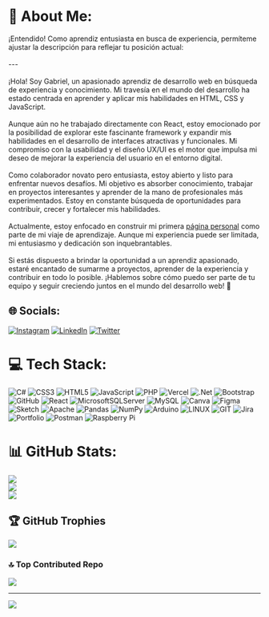 # 💫 About Me:
¡Entendido! Como aprendiz entusiasta en busca de experiencia, permíteme ajustar la descripción para reflejar tu posición actual:<br><br>---<br><br>¡Hola! Soy Gabriel, un apasionado aprendiz de desarrollo web en búsqueda de experiencia y conocimiento. Mi travesía en el mundo del desarrollo ha estado centrada en aprender y aplicar mis habilidades en HTML, CSS y JavaScript.<br><br>Aunque aún no he trabajado directamente con React, estoy emocionado por la posibilidad de explorar este fascinante framework y expandir mis habilidades en el desarrollo de interfaces atractivas y funcionales. Mi compromiso con la usabilidad y el diseño UX/UI es el motor que impulsa mi deseo de mejorar la experiencia del usuario en el entorno digital.<br><br>Como colaborador novato pero entusiasta, estoy abierto y listo para enfrentar nuevos desafíos. Mi objetivo es absorber conocimiento, trabajar en proyectos interesantes y aprender de la mano de profesionales más experimentados. Estoy en constante búsqueda de oportunidades para contribuir, crecer y fortalecer mis habilidades.<br><br>Actualmente, estoy enfocado en construir mi primera [página personal](https://github.com/gfelix01/Portafolio-Web-Responsive) como parte de mi viaje de aprendizaje. Aunque mi experiencia puede ser limitada, mi entusiasmo y dedicación son inquebrantables.<br><br>Si estás dispuesto a brindar la oportunidad a un aprendiz apasionado, estaré encantado de sumarme a proyectos, aprender de la experiencia y contribuir en todo lo posible. ¡Hablemos sobre cómo puedo ser parte de tu equipo y seguir creciendo juntos en el mundo del desarrollo web! 🚀


## 🌐 Socials:
[![Instagram](https://img.shields.io/badge/Instagram-%23E4405F.svg?logo=Instagram&logoColor=white)](https://instagram.com/https://www.instagram.com/arturo_code.js/) [![LinkedIn](https://img.shields.io/badge/LinkedIn-%230077B5.svg?logo=linkedin&logoColor=white)](https://linkedin.com/in/https://www.linkedin.com/in/arturo-felix-dssn20/) [![Twitter](https://img.shields.io/badge/Twitter-%231DA1F2.svg?logo=Twitter&logoColor=white)](https://twitter.com/https://twitter.com/GABRIELART75843) 

# 💻 Tech Stack:
![C#](https://img.shields.io/badge/c%23-%23239120.svg?style=for-the-badge&logo=c-sharp&logoColor=white) ![CSS3](https://img.shields.io/badge/css3-%231572B6.svg?style=for-the-badge&logo=css3&logoColor=white) ![HTML5](https://img.shields.io/badge/html5-%23E34F26.svg?style=for-the-badge&logo=html5&logoColor=white) ![JavaScript](https://img.shields.io/badge/javascript-%23323330.svg?style=for-the-badge&logo=javascript&logoColor=%23F7DF1E) ![PHP](https://img.shields.io/badge/php-%23777BB4.svg?style=for-the-badge&logo=php&logoColor=white) ![Vercel](https://img.shields.io/badge/vercel-%23000000.svg?style=for-the-badge&logo=vercel&logoColor=white) ![.Net](https://img.shields.io/badge/.NET-5C2D91?style=for-the-badge&logo=.net&logoColor=white) ![Bootstrap](https://img.shields.io/badge/bootstrap-%23563D7C.svg?style=for-the-badge&logo=bootstrap&logoColor=white) ![GitHub](https://img.shields.io/badge/GitHub-%23121011.svg?style=for-the-badge&logo=github&logoColor=white) ![React](https://img.shields.io/badge/react-%2320232a.svg?style=for-the-badge&logo=react&logoColor=%2361DAFB) ![MicrosoftSQLServer](https://img.shields.io/badge/Microsoft%20SQL%20Sever-CC2927?style=for-the-badge&logo=microsoft%20sql%20server&logoColor=white) ![MySQL](https://img.shields.io/badge/mysql-%2300f.svg?style=for-the-badge&logo=mysql&logoColor=white) ![Canva](https://img.shields.io/badge/Canva-%2300C4CC.svg?style=for-the-badge&logo=Canva&logoColor=white) 	![Figma](https://img.shields.io/badge/figma-%23F24E1E.svg?style=for-the-badge&logo=figma&logoColor=white) ![Sketch](https://img.shields.io/badge/Sketch-FFB387?style=for-the-badge&logo=sketch&logoColor=black) ![Apache](https://img.shields.io/badge/apache-%23D42029.svg?style=for-the-badge&logo=apache&logoColor=white) ![Pandas](https://img.shields.io/badge/pandas-%23150458.svg?style=for-the-badge&logo=pandas&logoColor=white) ![NumPy](https://img.shields.io/badge/numpy-%23013243.svg?style=for-the-badge&logo=numpy&logoColor=white) ![Arduino](https://img.shields.io/badge/-Arduino-00979D?style=for-the-badge&logo=Arduino&logoColor=white) ![LINUX](https://img.shields.io/badge/Linux-FCC624?style=for-the-badge&logo=linux&logoColor=black) ![GIT](https://img.shields.io/badge/Git-fc6d26?style=for-the-badge&logo=git&logoColor=white) ![Jira](https://img.shields.io/badge/jira-%230A0FFF.svg?style=for-the-badge&logo=jira&logoColor=white) ![Portfolio](https://img.shields.io/badge/Portfolio-%23000000.svg?style=for-the-badge&logo=firefox&logoColor=#FF7139) ![Postman](https://img.shields.io/badge/Postman-FF6C37?style=for-the-badge&logo=postman&logoColor=white) ![Raspberry Pi](https://img.shields.io/badge/-RaspberryPi-C51A4A?style=for-the-badge&logo=Raspberry-Pi)
# 📊 GitHub Stats:
![](https://github-readme-stats.vercel.app/api?username=gfelix01&theme=blue-green&hide_border=false&include_all_commits=false&count_private=false)<br/>
![](https://github-readme-streak-stats.herokuapp.com/?user=gfelix01&theme=blue-green&hide_border=false)<br/>
![](https://github-readme-stats.vercel.app/api/top-langs/?username=gfelix01&theme=blue-green&hide_border=false&include_all_commits=false&count_private=false&layout=compact)

## 🏆 GitHub Trophies
![](https://github-profile-trophy.vercel.app/?username=gfelix01&theme=dark_dimmed&no-frame=false&no-bg=true&margin-w=4)

### 🔝 Top Contributed Repo
![](https://github-contributor-stats.vercel.app/api?username=gfelix01&limit=5&theme=oldie&combine_all_yearly_contributions=true)

---
[![](https://visitcount.itsvg.in/api?id=gfelix01&icon=0&color=0)](https://visitcount.itsvg.in)

<!-- Proudly created with GPRM ( https://gprm.itsvg.in ) -->
